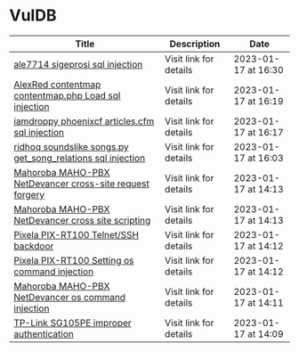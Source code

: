 

# VulDB

 |Title|Description|Date|
 |---|---|---|
 |[ale7714 sigeprosi sql injection](https://vuldb.com/?id.218493)|Visit link for details|2023-01-17 at 16:30|
 |[AlexRed contentmap contentmap.php Load sql injection](https://vuldb.com/?id.218492)|Visit link for details|2023-01-17 at 16:19|
 |[iamdroppy phoenixcf articles.cfm sql injection](https://vuldb.com/?id.218491)|Visit link for details|2023-01-17 at 16:17|
 |[ridhoq soundslike songs.py get_song_relations sql injection](https://vuldb.com/?id.218490)|Visit link for details|2023-01-17 at 16:03|
 |[Mahoroba MAHO-PBX NetDevancer cross-site request forgery](https://vuldb.com/?id.218489)|Visit link for details|2023-01-17 at 14:13|
 |[Mahoroba MAHO-PBX NetDevancer cross site scripting](https://vuldb.com/?id.218488)|Visit link for details|2023-01-17 at 14:13|
 |[Pixela PIX-RT100 Telnet/SSH backdoor](https://vuldb.com/?id.218487)|Visit link for details|2023-01-17 at 14:12|
 |[Pixela PIX-RT100 Setting os command injection](https://vuldb.com/?id.218486)|Visit link for details|2023-01-17 at 14:12|
 |[Mahoroba MAHO-PBX NetDevancer os command injection](https://vuldb.com/?id.218485)|Visit link for details|2023-01-17 at 14:11|
 |[TP-Link SG105PE improper authentication](https://vuldb.com/?id.218484)|Visit link for details|2023-01-17 at 14:09|
 